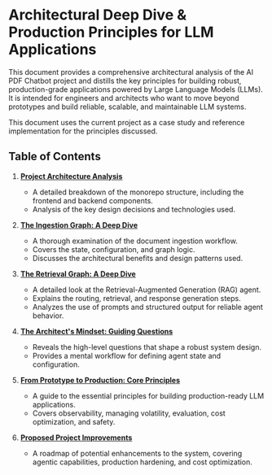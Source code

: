 
# Architectural Deep Dive & Production Principles for LLM Applications

This document provides a comprehensive architectural analysis of the AI PDF Chatbot project and distills the key principles for building robust, production-grade applications powered by Large Language Models (LLMs). It is intended for engineers and architects who want to move beyond prototypes and build reliable, scalable, and maintainable LLM systems.

This document uses the current project as a case study and reference implementation for the principles discussed.

## Table of Contents

1.  **[Project Architecture Analysis](./project_architecture.md)**
    *   A detailed breakdown of the monorepo structure, including the frontend and backend components.
    *   Analysis of the key design decisions and technologies used.

2.  **[The Ingestion Graph: A Deep Dive](./ingestion_graph.md)**
    *   A thorough examination of the document ingestion workflow.
    *   Covers the state, configuration, and graph logic.
    *   Discusses the architectural benefits and design patterns used.

3.  **[The Retrieval Graph: A Deep Dive](./retrieval_graph.md)**
    *   A detailed look at the Retrieval-Augmented Generation (RAG) agent.
    *   Explains the routing, retrieval, and response generation steps.
    *   Analyzes the use of prompts and structured output for reliable agent behavior.

4.  **[The Architect's Mindset: Guiding Questions](./architect_mindset.md)**
    *   Reveals the high-level questions that shape a robust system design.
    *   Provides a mental workflow for defining agent state and configuration.

5.  **[From Prototype to Production: Core Principles](./production_principles.md)**
    *   A guide to the essential principles for building production-ready LLM applications.
    *   Covers observability, managing volatility, evaluation, cost optimization, and safety.

6.  **[Proposed Project Improvements](./proposed_improvements.md)**
    *   A roadmap of potential enhancements to the system, covering agentic capabilities, production hardening, and cost optimization.
